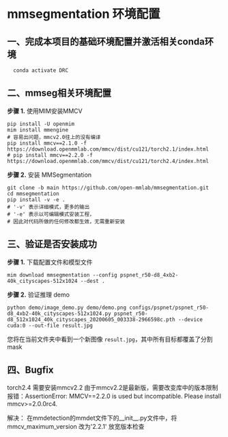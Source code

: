 # mmsegmentation 环境配置


## 一、完成本项目的基础环境配置并激活相关conda环境

```shell
  conda activate DRC
```

## 二、mmseg相关环境配置

**步骤 1.** 使用MIM安装MMCV

```shell
pip install -U openmim
mim install mmengine
# 容易出问题，mmcv2.0往上的没有编译
pip install mmcv==2.1.0 -f https://download.openmmlab.com/mmcv/dist/cu121/torch2.1/index.html
# pip install mmcv==2.2.0 -f https://download.openmmlab.com/mmcv/dist/cu121/torch2.4/index.html
```

**步骤 2.** 安装 MMSegmentation
```shell
git clone -b main https://github.com/open-mmlab/mmsegmentation.git
cd mmsegmentation
pip install -v -e .
# '-v' 表示详细模式，更多的输出
# '-e' 表示以可编辑模式安装工程，
# 因此对代码所做的任何修改都生效，无需重新安装
```

## 三、验证是否安装成功
**步骤 1.** 下载配置文件和模型文件
```shell
mim download mmsegmentation --config pspnet_r50-d8_4xb2-40k_cityscapes-512x1024 --dest .
```

**步骤 2.** 验证推理 demo

```shell
python demo/image_demo.py demo/demo.png configs/pspnet/pspnet_r50-d8_4xb2-40k_cityscapes-512x1024.py pspnet_r50-d8_512x1024_40k_cityscapes_20200605_003338-2966598c.pth --device cuda:0 --out-file result.jpg
```
您将在当前文件夹中看到一个新图像 `result.jpg`，其中所有目标都覆盖了分割 mask

## 四、Bugfix
torch2.4 需要安装mmcv2.2 
由于mmcv2.2是最新版，需要改变库中的版本限制
报错：AssertionError: MMCV==2.2.0 is used but incompatible. Please install mmcv>=2.0.0rc4. 

解决：
在mmdetection的mmdet文件下的__init__.py文件中，将mmcv_maximum_version 改为'2.2.1' 放宽版本检查